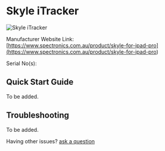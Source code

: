 # Skyle iTracker

![Skyle iTracker](<https://www.spectronics.com.au/images/product/inclusivet/Skyle-Profile.png>)

Manufacturer Website Link: [https://www.spectronics.com.au/product/skyle-for-ipad-pro](<https://www.spectronics.com.au/product/skyle-for-ipad-pro>)

Serial No(s): 

## Quick Start Guide

To be added.

## Troubleshooting

To be added.

Having other issues? [ask a question](<mailto:ChrisBall@omnimusic.org.uk>)
